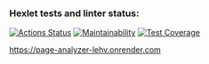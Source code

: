 ### Hexlet tests and linter status:
[![Actions Status](https://github.com/devbulygin/java-project-72/workflows/hexlet-check/badge.svg)](https://github.com/devbulygin/java-project-72/actions)
[![Maintainability](https://api.codeclimate.com/v1/badges/e49ca5062f3a5a32452f/maintainability)](https://codeclimate.com/github/devbulygin/java-project-72/maintainability)
[![Test Coverage](https://api.codeclimate.com/v1/badges/e49ca5062f3a5a32452f/test_coverage)](https://codeclimate.com/github/devbulygin/java-project-72/test_coverage)



https://page-analyzer-lehv.onrender.com